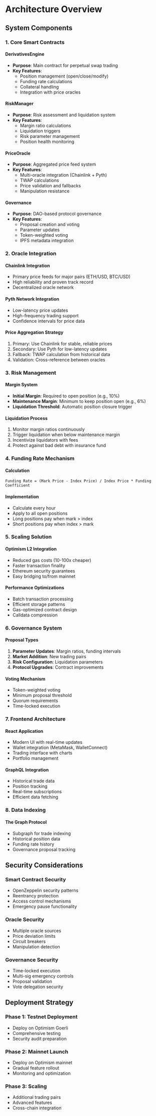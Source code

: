 # Architecture Overview

## System Components

### 1. Core Smart Contracts

#### DerivativesEngine
- **Purpose**: Main contract for perpetual swap trading
- **Key Features**:
  - Position management (open/close/modify)
  - Funding rate calculations
  - Collateral handling
  - Integration with price oracles

#### RiskManager
- **Purpose**: Risk assessment and liquidation system
- **Key Features**:
  - Margin ratio calculations
  - Liquidation triggers
  - Risk parameter management
  - Position health monitoring

#### PriceOracle
- **Purpose**: Aggregated price feed system
- **Key Features**:
  - Multi-oracle integration (Chainlink + Pyth)
  - TWAP calculations
  - Price validation and fallbacks
  - Manipulation resistance

#### Governance
- **Purpose**: DAO-based protocol governance
- **Key Features**:
  - Proposal creation and voting
  - Parameter updates
  - Token-weighted voting
  - IPFS metadata integration

### 2. Oracle Integration

#### Chainlink Integration
- Primary price feeds for major pairs (ETH/USD, BTC/USD)
- High reliability and proven track record
- Decentralized oracle network

#### Pyth Network Integration
- Low-latency price updates
- High-frequency trading support
- Confidence intervals for price data

#### Price Aggregation Strategy
1. Primary: Use Chainlink for stable, reliable prices
2. Secondary: Use Pyth for low-latency updates
3. Fallback: TWAP calculation from historical data
4. Validation: Cross-reference between oracles

### 3. Risk Management

#### Margin System
- **Initial Margin**: Required to open position (e.g., 10%)
- **Maintenance Margin**: Minimum to keep position open (e.g., 6%)
- **Liquidation Threshold**: Automatic position closure trigger

#### Liquidation Process
1. Monitor margin ratios continuously
2. Trigger liquidation when below maintenance margin
3. Incentivize liquidators with fees
4. Protect against bad debt with insurance fund

### 4. Funding Rate Mechanism

#### Calculation
```
Funding Rate = (Mark Price - Index Price) / Index Price * Funding Coefficient
```

#### Implementation
- Calculate every hour
- Apply to all open positions
- Long positions pay when mark > index
- Short positions pay when index > mark

### 5. Scaling Solution

#### Optimism L2 Integration
- Reduced gas costs (10-100x cheaper)
- Faster transaction finality
- Ethereum security guarantees
- Easy bridging to/from mainnet

#### Performance Optimizations
- Batch transaction processing
- Efficient storage patterns
- Gas-optimized contract design
- Calldata compression

### 6. Governance System

#### Proposal Types
1. **Parameter Updates**: Margin ratios, funding intervals
2. **Market Addition**: New trading pairs
3. **Risk Configuration**: Liquidation parameters
4. **Protocol Upgrades**: Contract improvements

#### Voting Mechanism
- Token-weighted voting
- Minimum proposal threshold
- Quorum requirements
- Time-locked execution

### 7. Frontend Architecture

#### React Application
- Modern UI with real-time updates
- Wallet integration (MetaMask, WalletConnect)
- Trading interface with charts
- Portfolio management

#### GraphQL Integration
- Historical trade data
- Position tracking
- Real-time subscriptions
- Efficient data fetching

### 8. Data Indexing

#### The Graph Protocol
- Subgraph for trade indexing
- Historical position data
- Funding rate history
- Governance proposal tracking

## Security Considerations

### Smart Contract Security
- OpenZeppelin security patterns
- Reentrancy protection
- Access control mechanisms
- Emergency pause functionality

### Oracle Security
- Multiple oracle sources
- Price deviation limits
- Circuit breakers
- Manipulation detection

### Governance Security
- Time-locked execution
- Multi-sig emergency controls
- Proposal validation
- Vote delegation security

## Deployment Strategy

### Phase 1: Testnet Deployment
- Deploy on Optimism Goerli
- Comprehensive testing
- Security audit preparation

### Phase 2: Mainnet Launch
- Deploy on Optimism mainnet
- Gradual feature rollout
- Monitoring and optimization

### Phase 3: Scaling
- Additional trading pairs
- Advanced features
- Cross-chain integration
